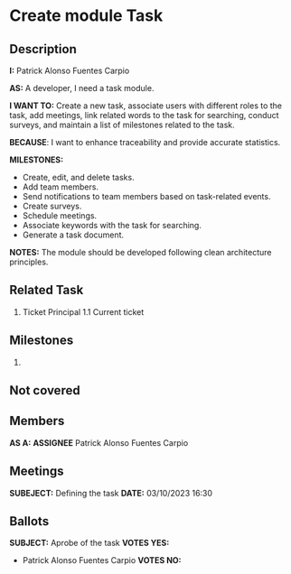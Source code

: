 # Create module Task

## Description

**I:** Patrick Alonso Fuentes Carpio

**AS:** A developer, I need a task module.

**I WANT TO:** Create a new task, associate users with different roles to the task, add meetings, link related words to the task for searching, conduct surveys, and maintain a list of milestones related to the task.

**BECAUSE**: I want to enhance traceability and provide accurate statistics.

**MILESTONES:**
- Create, edit, and delete tasks.
- Add team members.
- Send notifications to team members based on task-related events.
- Create surveys.
- Schedule meetings.
- Associate keywords with the task for searching.
- Generate a task document.

**NOTES:** The module should be developed following clean architecture principles.

## Related Task

1. Ticket Principal
1.1 Current ticket

## Milestones

1.

## Not covered

## Members

**AS A:** **ASSIGNEE** Patrick Alonso Fuentes Carpio

## Meetings

**SUBEJECT:** Defining the task
**DATE:** 03/10/2023 16:30

## Ballots

**SUBJECT:** Aprobe of the task
**VOTES YES:** 
- Patrick Alonso Fuentes Carpio
**VOTES NO:**
